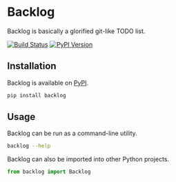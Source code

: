 # Backlog

Backlog is basically a glorified git-like TODO list.

[![Build Status](https://img.shields.io/codeship/3c3bac90-ecbc-0132-3f37-1232bdb5f33c/master.svg)](https://codeship.com/projects/83804) [![PyPI Version](https://img.shields.io/pypi/v/backlog.svg)](https://pypi.python.org/pypi/backlog)

## Installation

Backlog is available on [PyPI](https://pypi.python.org/pypi/backlog).

``` sh
pip install backlog
```

## Usage

Backlog can be run as a command-line utility.

``` sh
backlog --help
```

Backlog can also be imported into other Python projects.

``` python
from backlog import Backlog
```
